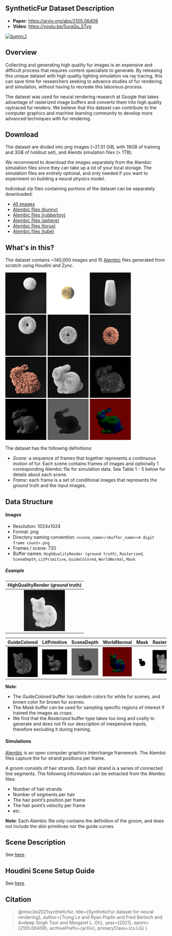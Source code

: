 ## SyntheticFur Dataset Description

- **Paper**: https://arxiv.org/abs/2105.06409
- **Video**: https://youtu.be/5uraQu_5Tyg

[<img src="images/dataset/bunny_gt.gif" alt="bunny_1" width = "512"/>](https://youtu.be/FNOddH3DXUk)

## Overview

Collecting and generating high quality fur images is an expensive and difficult
process that requires content specialists to generate. By releasing this unique
dataset with high quality lighting simulation via ray tracing, this can save
time for researchers seeking to advance studies of fur rendering and simulation,
without having to recreate this laborious process.

The dataset was used for neural rendering research at Google that takes
advantage of rasterized image buffers and converts them into high quality
raytraced fur renders. We believe that this dataset can contribute to the
computer graphics and machine learning community to develop more advanced
techniques with fur rendering.

## Download

The dataset are divded into png images (~21.01 GiB, with 18GB of training and 3GB of holdout set), 
and Alembi simulation files (> 1TB).

We recommend to download the images separately from the Alembic simulation files since they can take up a lot of your local storage. 
The simulation files are entirely optional, and only needed if you want to experiment on building a neural physics model.

Individual zip files containing portions of the dataset can be separately downloaded:

* [All images](https://storage.googleapis.com/magentadata/datasets/synthetic_fur/synthetic_fur_images.zip)
* [Alembic files
  (bunny)](https://storage.googleapis.com/magentadata/datasets/synthetic_fur/sim/synthetic_fur_bunny.zip)
* [Alembic files (rubbertoy)](https://storage.googleapis.com/magentadata/datasets/synthetic_fur/sim/synthetic_fur_rubbertoy.zip)
* [Alembic files (sphere)](https://storage.googleapis.com/magentadata/datasets/synthetic_fur/sim/synthetic_fur_sphere.zip)
* [Alembic files (torus)](https://storage.googleapis.com/magentadata/datasets/synthetic_fur/sim/synthetic_fur_torus.zip)
* [Alembic files (tube)](https://storage.googleapis.com/magentadata/datasets/synthetic_fur/sim/synthetic_fur_tube.zip)

## What's in this?

The dataset contains ~140,000 images and 15 [Alembic](https://www.alembic.io/)
files generated from scratch using Houdini and Zync.

<p float="left">
    <img src="images/dataset/sphere_3.png" alt="sphere_1" width = "128"/>
    <img src="images/dataset/sphere_hdri_capehill.png" alt="sphere_hdri_capehill" width = "128"/>
    <img src="images/dataset/tube_2.png" alt="tube_2" width = "128"/>
    <img src="images/dataset/torus_2.png" alt="torus_2" width = "128"/>
    <img src="images/dataset/torus_3.png" alt="torus_3" width = "128"/>
    <img src="images/dataset/torus_brown_1.png" alt="torus_brown_1" width = "128"/>
    <img src="images/dataset/bunny_brown_1.png" alt="bunny_brown_1" width = "128"/>
    <img src="images/dataset/bunny_1.png" alt="bunny_1" width = "128"/>
    <img src="images/dataset/bunny_GuideColored_1.png" alt="bunny_LitPrimitive_1" width = "128"/>
    <img src="images/dataset/bunny_LitPrimitve_1.png" alt="bunny_LitPrimitive_1" width = "128"/>
    <img src="images/dataset/bunny_SceneDepth_1.png" alt="bunny_SceneDepth_1" width = "128"/>
    <img src="images/dataset/bunny_WorldNormal_1.png" alt="bunny_SceneDepth_1" width = "128"/>
</p>

The dataset has the following definitions:

-   *Scene*: a sequence of frames that together represents a continuous motion
    of fur. Each scene contains frames of images and optionally 1 corresponding
    Alembic file for simulation data. See Table 1 - 5 below for details about
    each scene.
-   *Frame*: each frame is a set of conditional images that represents the
    ground truth and the input images.

## Data Structure

#### Images

-   Resolution: 1024x1024
-   Format: png
-   Directory naming convention: `<scene_name>/<buffer_name><4 digit frame
    count>.png`
-   Frames / scene: 720
-   Buffer names: `HighQualityRender (ground truth)`, `Rasterized`,
    `SceneDepth`, `LitPrimitive`, `GuideColored`, `WorldNormal`, `Mask`

##### Example

HighQualityRender (ground truth)                                       |
:--------------------------------------------------------------------: |
<img src="images/dataset/bunny_2.png" alt="bunny_2_gt" width = "128"/> |

GuideColored                                                                            | LitPrimitive                                                                                   | SceneDepth                                                                                 | WorldNormal                                                                                  | Mask                                                                          | Rasterized
:-------------------------------------------------------------------------------------: | :--------------------------------------------------------------------------------------------: | :----------------------------------------------------------------------------------------: | :------------------------------------------------------------------------------------------: | :---------------------------------------------------------------------------: | :--------:
<img src="images/dataset/bunny_GuideColored_2.png" alt="bunny_2_guides" width = "128"/> | <img src="images/dataset/bunny_LitPrimitive_2.png" alt="bunny_2_lit_primitive" width = "128"/> | <img src="images/dataset/bunny_SceneDepth_2.png" alt="bunny_2_scene_depth" width = "128"/> | <img src="images/dataset/bunny_WorldNormal_2.png" alt="bunny_2_world_normal" width = "128"/> | <img src="images/dataset/bunny_Mask_2.png" alt="bunny_2_mask" width = "128"/> | <img src="images/dataset/bunny_Rasterized_2.png" alt="bunny_2_rasterized" width = "128"/>

**Note**: 

- The *GuideColored* buffer has random colors for white fur scenes, and brown color for brown fur scenes.
- The *Mask* buffer can be used for sampling specific regions of
interest if trained the images as crops. 
- We find that the *Rasterized*
buffer type takes too long and costly to generate and does not fit our
description of inexpensive inputs, therefore excluding it during training.

#### Simulations

[Alembic](https://www.alembic.io/) is an open
computer graphics interchange framework. The Alembic files capture the fur strand positions per frame. 

A groom consists of hair strands. Each hair strand is a series of connected line
segments. The following information can be extracted from the Alembic files:

-   Number of hair strands
-   Number of segments per hair
-   The hair point’s position per frame
-   The hair point’s velocity per frame
-   etc.

**Note**: Each Alembic file only contains the definition of the groom, and does
not include the skin primitives nor the guide curves.

## Scene Description
See [here](docs/scene_description.md).

## Houdini Scene Setup Guide
See [here](docs/houdini_scene_setup_guide.md).

## Citation


> @misc{le2021syntheticfur,
>      title={SyntheticFur dataset for neural rendering}, 
>      author={Trung Le and Ryan Poplin and Fred Bertsch and Andeep Singh Toor and Margaret L. Oh},
>      year={2021},
>      eprint={2105.06409},
>      archivePrefix={arXiv},
>      primaryClass={cs.LG}
> }
